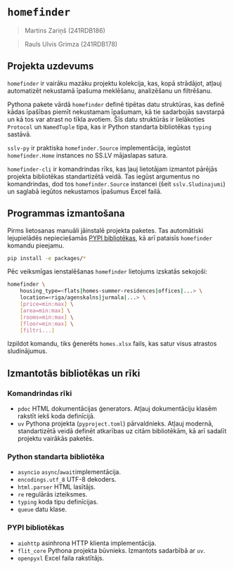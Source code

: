 # `homefinder`

> Martins Zariņš (241RDB186)

> Rauls Ulvis Grimza (241RDB178)


## Projekta uzdevums

`homefinder` ir vairāku mazāku projektu kolekcija, kas, kopā strādājot,
atļauj automatizēt nekustamā īpašuma meklēšanu, analizēšanu un filtrēšanu.

Pythona pakete vārdā `homefinder` definē tipētas datu struktūras, kas definē
kādas īpašības piemīt nekustamam īpašumam, kā tie sadarbojās savstarpā un kā
tos var atrast no tīkla avotiem. Šīs datu struktūrās ir lielākoties `Protocol`
un `NamedTuple` tipa, kas ir Python standarta bibliotēkas `typing` sastāvā.

`sslv-py` ir praktiska `homefinder.Source` implementācija, iegūstot `homefinder.Home`
instances no SS.LV mājaslapas satura.

`homefinder-cli` ir komandrindas rīks, kas ļauj lietotājam izmantot pārējās
projekta bibliotēkas standartizētā veidā. Tas iegūst argumentus no
komandrindas, dod tos `homefinder.Source` instancei (šeit `sslv.Sludinajumi`)
un saglabā iegūtos nekustamos īpašumus Excel failā.


## Programmas izmantošana

Pirms lietosanas manuāli jāinstalē projekta paketes. Tas automātiski
lejupielādēs nepieciešamās [PYPI bibliotēkas](#pypi-bibliotēkas), kā
arī pataisīs `homefinder` komandu pieejamu.

```sh
pip install -e packages/*
```

Pēc veiksmīgas ienstalēšanas `homefinder` lietojums izskatās sekojoši:

```sh
homefinder \
	housing_type=<flats|homes-summer-residences|offices|...> \
	location=<riga/agenskalns|jurmala|...> \
	[price=min:max] \
	[area=min:max] \
	[rooms=min:max] \
	[floor=min:max] \
	[filtri...]
```

Izpildot komandu, tiks ģenerēts `homes.xlsx` fails, kas satur visus
atrastos sludinājumus.


## Izmantotās bibliotēkas un rīki

### Komandrindas rīki

- `pdoc` HTML dokumentācijas ģenerators.
  Atļauj dokumentāciju klasēm rakstīt iekš koda definīcijā.
- `uv` Pythona projekta (`pyproject.toml`) pārvaldnieks.
  Atļauj modernā, standartizētā veidā definēt atkarības uz
  citām bibliotēkām, kā arī sadalīt projektu vairākās paketēs.

### Python standarta bibliotēka

- `asyncio` `async`/`await`implementācija.
- `encodings.utf_8` UTF-8 dekoders.
- `html.parser` HTML lasītājs.
- `re` regulārās izteiksmes.
- `typing` koda tipu definīcijas.
- `queue` datu klase.

### PYPI bibliotēkas

- `aiohttp` asinhrona HTTP klienta implementācija.
- `flit_core` Pythona projekta būvnieks.
  Izmantots sadarbībā ar `uv`.
- `openpyxl` Excel faila rakstītājs.


